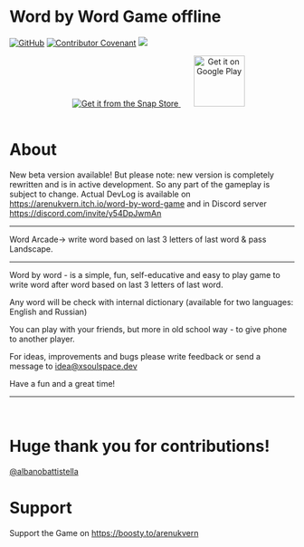# Word by Word Game offline

[![GitHub](https://img.shields.io/github/license/xsoulspace/word_by_word_game)](LICENSE)
[![Contributor Covenant](https://img.shields.io/badge/Contributor%20Covenant-v2.0%20adopted-ff69b4.svg)](CODE_OF_CONDUCT.md)
<a title="Discord" href="https://discord.com/invite/y54DpJwmAn" ><img src="https://img.shields.io/discord/696688204476055592.svg" /></a>

<p align="center">
<a href="https://snapcraft.io/word-by-word-game">
<img style="margin-bottom: 17px; margin-left: 23px;" alt="Get it from the Snap Store" src="https://snapcraft.io/static/images/badges/en/snap-store-black.svg" />
<a style="margin-bottom: 17px; margin-left: 23px;" href='https://play.google.com/store/apps/details?id=dev.xsoulspace.word_by_word_game&pcampaignid=pcampaignidMKT-Other-global-all-co-prtnr-py-PartBadge-Mar2515-1'><img height="90px"; alt='Get it on Google Play' src='https://play.google.com/intl/en_us/badges/static/images/badges/en_badge_web_generic.png'/></a>
</a>

</p>

# About

New beta version available!
But please note: new version is completely rewritten and is in active development.
So any part of the gameplay is subject to change.
Actual DevLog is available on https://arenukvern.itch.io/word-by-word-game and in Discord server https://discord.com/invite/y54DpJwmAn

---

Word Arcade-> write word based on last 3 letters of last word & pass Landscape.

---

Word by word - is a simple, fun, self-educative and easy to play game to write word after word based on last 3 letters of last word.

Any word will be check with internal dictionary (available for two languages: English and Russian)

You can play with your friends, but more in old school way - to give phone to another player.

For ideas, improvements and bugs please write feedback or send a message to idea@xsoulspace.dev

Have a fun and a great time!

---

<br/>

# Huge thank you for contributions!

[@albanobattistella](https://github.com/albanobattistella)

# Support

Support the Game on https://boosty.to/arenukvern
